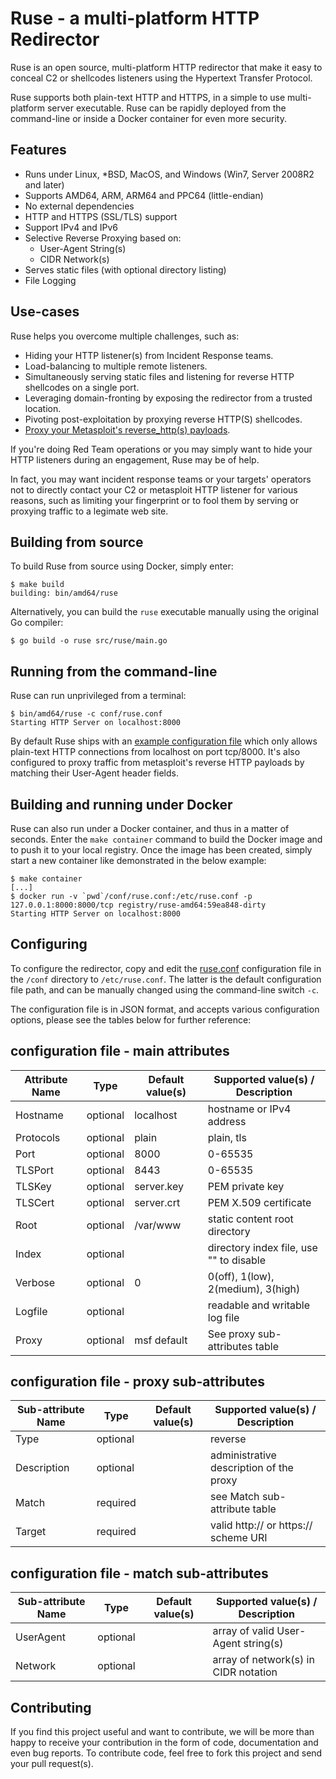 # Ruse - a multi-platform HTTP Redirector
Ruse is an open source, multi-platform HTTP redirector that make it easy to
conceal C2 or shellcodes listeners using the Hypertext Transfer Protocol.

Ruse supports both plain-text HTTP and HTTPS, in a simple to use
multi-platform server executable. Ruse can be rapidly deployed from the
command-line or inside a Docker container for even more security.

## Features
 * Runs under Linux, \*BSD, MacOS, and Windows (Win7, Server 2008R2 and later)
 * Supports AMD64, ARM, ARM64 and PPC64 (little-endian)
 * No external dependencies
 * HTTP and HTTPS (SSL/TLS) support
 * Support IPv4 and IPv6
 * Selective Reverse Proxying based on:
   * User-Agent String(s)
   * CIDR Network(s)
 * Serves static files (with optional directory listing)
 * File Logging
 
## Use-cases
Ruse helps you overcome multiple challenges, such as:
 * Hiding your HTTP listener(s) from Incident Response teams.
 * Load-balancing to multiple remote listeners.
 * Simultaneously serving static files and listening for reverse HTTP shellcodes on a single port.
 * Leveraging domain-fronting by exposing the redirector from a trusted location.
 * Pivoting post-exploitation by proxying reverse HTTP(S) shellcodes.
 * [Proxy your Metasploit's reverse_http(s) payloads](examples/msf-reverse-https.md).

If you're doing Red Team operations or you may simply want to hide your HTTP
listeners during an engagement, Ruse may be of help.

In fact, you may want incident response teams or your targets' operators not to
directly contact your C2 or metasploit HTTP listener for various reasons, such
as limiting your fingerprint or to fool them by serving or proxying traffic to
a legimate web site.

## Building from source
To build Ruse from source using Docker, simply enter:
```
$ make build
building: bin/amd64/ruse
```

Alternatively, you can build the `ruse` executable manually using the original Go compiler:
```
$ go build -o ruse src/ruse/main.go
```

## Running from the command-line
Ruse can run unprivileged from a terminal:
```
$ bin/amd64/ruse -c conf/ruse.conf
Starting HTTP Server on localhost:8000
```
By default Ruse ships with an [example configuration file](conf/ruse.conf)
which only allows plain-text HTTP connections from localhost on port tcp/8000.
It's also configured to proxy traffic from metasploit's reverse HTTP payloads
by matching their User-Agent header fields.

## Building and running under Docker
Ruse can also run under a Docker container, and thus in a matter of seconds.
Enter the `make container` command to build the Docker image and to push it to
your local registry. Once the image has been created, simply start a new
container like demonstrated in the below example:
```
$ make container
[...]
$ docker run -v `pwd`/conf/ruse.conf:/etc/ruse.conf -p 127.0.0.1:8000:8000/tcp registry/ruse-amd64:59ea848-dirty
Starting HTTP Server on localhost:8000
```

## Configuring
To configure the redirector, copy and edit the [ruse.conf](conf/ruse.conf)
configuration file in the `/conf` directory to `/etc/ruse.conf`. The latter is
the default configuration file path, and can be manually changed using the
command-line switch `-c`.

The configuration file is in JSON format, and accepts various configuration
options, please see the tables below for further reference:

configuration file - main attributes
------------------------------------
| Attribute Name | Type     | Default value(s) | Supported value(s) / Description        |
|----------------|----------|------------------|-----------------------------------------|
| Hostname       | optional | localhost        | hostname or IPv4 address                |
| Protocols      | optional | plain            | plain, tls                              |
| Port           | optional | 8000             | 0-65535                                 |
| TLSPort        | optional | 8443             | 0-65535                                 |
| TLSKey         | optional | server.key       | PEM private key                         |
| TLSCert        | optional | server.crt       | PEM X.509 certificate                   |
| Root           | optional | /var/www         | static content root directory           |
| Index          | optional |                  | directory index file, use "" to disable |
| Verbose        | optional | 0                | 0(off), 1(low), 2(medium), 3(high)      |
| Logfile        | optional |                  | readable and writable log file          |
| Proxy          | optional | msf default      | See proxy sub-attributes table          |

configuration file - proxy sub-attributes
-----------------------------------------
| Sub-attribute Name | Type     | Default value(s) | Supported value(s) / Description        |
|--------------------|----------|------------------|-----------------------------------------|
| Type               | optional |                  | reverse                                 |
| Description        | optional |                  | administrative description of the proxy |
| Match              | required |                  | see Match sub-attribute table           |
| Target             | required |                  | valid http:// or https:// scheme URI    |

configuration file - match sub-attributes
-----------------------------------------
| Sub-attribute Name | Type     | Default value(s) | Supported value(s) / Description        |
|--------------------|----------|------------------|-----------------------------------------|
| UserAgent          | optional |                  | array of valid User-Agent string(s)     |
| Network            | optional |                  | array of network(s) in CIDR notation    |


## Contributing
If you find this project useful and want to contribute, we will be more than
happy to receive your contribution in the form of code, documentation and even
bug reports. To contribute code, feel free to fork this project and send your
pull request(s).

